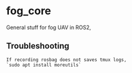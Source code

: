 # fog_core
General stuff for fog UAV in ROS2,



## Troubleshooting

```
If recording rosbag does not saves tmux logs, 
`sudo apt install moreutils`
```
